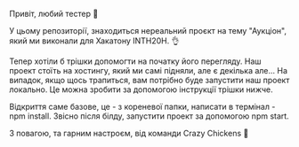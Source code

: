 Привіт, любий тестер 🥰

У цьому репозиторії, знаходиться нереальний проєкт на тему "Аукціон", який ми виконали для Хакатону INTH20H. 👌

Тепер хотіли б трішки допомогти на початку його перегляду. Наш проект стоїть на хостингу, який ми самі підняли, але є декілька але...
На випадок, якщо щось трапиться, вам потрібно буде запустити наш проект локально. Це можна зробити за допомогою інструкції трішки нижче.

Відкриття саме базове, це - з кореневої папки, написати в термінал - npm install.
Звісно після білду, запустити проект за допомогою npm start.

З повагою, та гарним настроєм, від команди Crazy Chickens 🤗
